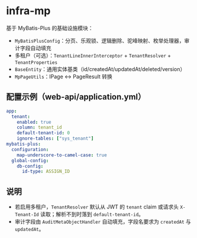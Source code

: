 # infra-mp

基于 MyBatis-Plus 的基础设施模块：
- `MyBatisPlusConfig`：分页、乐观锁、逻辑删除、驼峰映射、枚举处理器，审计字段自动填充
- 多租户（可选）：`TenantLineInnerInterceptor` + `TenantResolver` + `TenantProperties`
- `BaseEntity`：通用实体基类（id/createdAt/updatedAt/deleted/version）
- `MpPageUtils`：IPage ↔ PageResult 转换

## 配置示例（web-api/application.yml）
```yaml
app:
  tenant:
    enabled: true
    column: tenant_id
    default-tenant-id: 0
    ignore-tables: ["sys_tenant"]
mybatis-plus:
  configuration:
    map-underscore-to-camel-case: true
  global-config:
    db-config:
      id-type: ASSIGN_ID
```

## 说明
- 若启用多租户，`TenantResolver` 默认从 JWT 的 `tenant` claim 或请求头 `X-Tenant-Id` 读取；解析不到时落到 `default-tenant-id`。
- 审计字段由 `AuditMetaObjectHandler` 自动填充，字段名要求为 `createdAt` 与 `updatedAt`。
